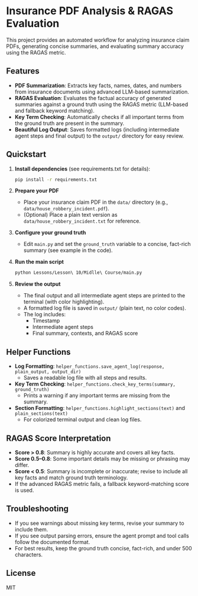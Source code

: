 # Insurance PDF Analysis & RAGAS Evaluation

This project provides an automated workflow for analyzing insurance claim PDFs, generating concise summaries, and evaluating summary accuracy using the RAGAS metric.

## Features
- **PDF Summarization**: Extracts key facts, names, dates, and numbers from insurance documents using advanced LLM-based summarization.
- **RAGAS Evaluation**: Evaluates the factual accuracy of generated summaries against a ground truth using the RAGAS metric (LLM-based and fallback keyword matching).
- **Key Term Checking**: Automatically checks if all important terms from the ground truth are present in the summary.
- **Beautiful Log Output**: Saves formatted logs (including intermediate agent steps and final output) to the `output/` directory for easy review.

## Quickstart

1. **Install dependencies** (see requirements.txt for details):
   ```bash
   pip install -r requirements.txt
   ```

2. **Prepare your PDF**
   - Place your insurance claim PDF in the `data/` directory (e.g., `data/house_robbery_incident.pdf`).
   - (Optional) Place a plain text version as `data/house_robbery_incident.txt` for reference.

3. **Configure your ground truth**
   - Edit `main.py` and set the `ground_truth` variable to a concise, fact-rich summary (see example in the code).

4. **Run the main script**
   ```bash
   python Lessons/Lesson\ 10/Midlle\ Course/main.py
   ```

5. **Review the output**
   - The final output and all intermediate agent steps are printed to the terminal (with color highlighting).
   - A formatted log file is saved in `output/` (plain text, no color codes).
   - The log includes:
     - Timestamp
     - Intermediate agent steps
     - Final summary, contexts, and RAGAS score

## Helper Functions

- **Log Formatting**: `helper_functions.save_agent_log(response, plain_output, output_dir)`
  - Saves a readable log file with all steps and results.
- **Key Term Checking**: `helper_functions.check_key_terms(summary, ground_truth)`
  - Prints a warning if any important terms are missing from the summary.
- **Section Formatting**: `helper_functions.highlight_sections(text)` and `plain_sections(text)`
  - For colorized terminal output and clean log files.

## RAGAS Score Interpretation
- **Score > 0.8**: Summary is highly accurate and covers all key facts.
- **Score 0.5–0.8**: Some important details may be missing or phrasing may differ.
- **Score < 0.5**: Summary is incomplete or inaccurate; revise to include all key facts and match ground truth terminology.
- If the advanced RAGAS metric fails, a fallback keyword-matching score is used.

## Troubleshooting
- If you see warnings about missing key terms, revise your summary to include them.
- If you see output parsing errors, ensure the agent prompt and tool calls follow the documented format.
- For best results, keep the ground truth concise, fact-rich, and under 500 characters.

## License
MIT
